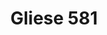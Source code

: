 ---
layout: post
title: Gliese 581
name: gliese_581
img: Gliese581.png
alt: image-alt
description: "Their be Pink!"
image_items: [
    {
        title: gliese 581,
        img: P010_Cre_RenderFlat.jpg,
        description: "This is a description"
    },
    {
        img: P005_FinalDone_2.jpg,
        description: "This is a description"
    },
    {
        img: FinalLeftAngle3d.jpg,
        description: "This is a description"
    },
    {
        img: BackLeftAngle3d.jpg,
        description: "This is a description"
    },
    {
        img: P006_FinalImage_2.jpg,
        description: "This is a description"
    },
    {
        img: smp_2.jpg,
        description: "This is a description"
    },
    
]
---